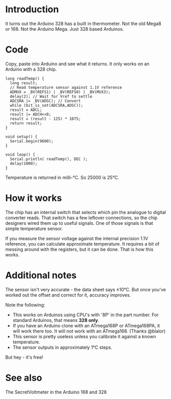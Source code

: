 # Introduction #

It turns out the Arduino 328 has a built in thermometer. Not the old Mega8 or 168. Not the Arduino Mega. Just 328 based Arduinos.

# Code #

Copy, paste into Arduino and see what it returns. It only works on an Arduino with a 328 chip.

```
long readTemp() {
  long result;
  // Read temperature sensor against 1.1V reference
  ADMUX = _BV(REFS1) | _BV(REFS0) | _BV(MUX3);
  delay(2); // Wait for Vref to settle
  ADCSRA |= _BV(ADSC); // Convert
  while (bit_is_set(ADCSRA,ADSC));
  result = ADCL;
  result |= ADCH<<8;
  result = (result - 125) * 1075;
  return result;
}

void setup() {
  Serial.begin(9600);
}

void loop() {
  Serial.println( readTemp(), DEC );
  delay(1000);
}
```

Temperature is returned in milli-°C. So 25000 is 25°C.

# How it works #
The chip has an internal switch that selects which pin the analogue to digital converter reads. That switch has a few leftover connections, so the chip designers wired them up to useful signals. One of those signals is that simple temperature sensor.

If you measure the sensor voltage against the internal precision 1.1V reference, you can calculate approximate temperature. It requires a bit of messing around with the registers, but it can be done. That is how this works.

# Additional notes #
The sensor isn't very accurate - the data sheet says ±10°C. But once you've worked out the offset and correct for it, accuracy improves.

Note the following:
  * This works on Arduinos using CPU's with '8P' in the part number. For standard Arduinos, that means **328 only**.
  * If you have an Arduino clone with an ATmega168P or ATmega168PA, it will work there too. It will not work with an ATmega168. (Thanks @blalor)
  * This sensor is pretty useless unless you calibrate it against a known temperature.
  * The sensor outputs in approximately 1°C steps.

But hey - it's free!

# See also #

The SecretVoltmeter in the Arduino 168 and 328